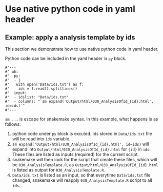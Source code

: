 # Use native python code in yaml header
## Example: apply a analysis template by ids

This section we demonstrate how to use native python code in yaml header.

Python code can be included in the yaml header in `py` block.

```
#'---
#' wb:
#'  py:
#'  - | 
#'   with open('Data/ids.txt') as f:
#'    ids = f.read().splitlines()
#'  input:
#'  - idslist: "Data/ids.txt"
#'  - columns: "`sm expand('Output/html/030_AnalysisOfId_{id}.html', id=ids)`"
#'---
```

`sm ...` is escape for snakemake syntax. 
In this example, what happens is as follows:
1. python code under `py` block is excuted. ids stored in `Data/ids.txt` file will be read into `ids` variable. 
2. `sm expand('Output/html/030_AnalysisOfId_{id}.html', id=ids)` will expand into `Output/html/030_AnalysisOfId_{id}.html` for `{id}` in `ids`. These files are listed as inputs (required) for the current script. 
3. snakemake will then look for the script that create these files, which will be `030_AnalysisTemplate.R`, as `Output/html/030_AnalysisOfId_{id}.html` is listed as output for `030_AnalysisTemplate.R`.
4. `Data/ids.txt` is listed as an input, so that everytime `Data/ids.txt` file changed, snakemake will reapply `030_AnalysisTemplate.R` script to all `ids`.
